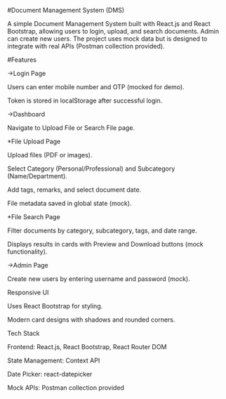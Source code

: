 #Document Management System (DMS)

A simple Document Management System built with React.js and React Bootstrap, allowing users to login, upload, and search documents. Admin can create new users. The project uses mock data but is designed to integrate with real APIs (Postman collection provided).

#Features

->Login Page

Users can enter mobile number and OTP (mocked for demo).

Token is stored in localStorage after successful login.

->Dashboard

Navigate to Upload File or Search File page.

*File Upload Page

Upload files (PDF or images).

Select Category (Personal/Professional) and Subcategory (Name/Department).

Add tags, remarks, and select document date.

File metadata saved in global state (mock).

*File Search Page

Filter documents by category, subcategory, tags, and date range.

Displays results in cards with Preview and Download buttons (mock functionality).

->Admin Page

Create new users by entering username and password (mock).

Responsive UI

Uses React Bootstrap for styling.

Modern card designs with shadows and rounded corners.

Tech Stack

Frontend: React.js, React Bootstrap, React Router DOM

State Management: Context API

Date Picker: react-datepicker

Mock APIs: Postman collection provided